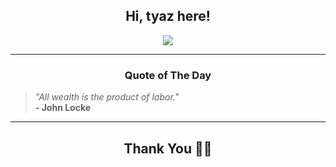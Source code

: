 <h2 align="center"> Hi, tyaz here!</h2>

<p align="center">
<a href="https://github.com/tyazx" alt="github streak"><img src="https://dvst-streak.herokuapp.com/?user=tyazx&theme=tokyonight&fire=DD472C"></a>
</p>

<hr>
<h3 align="center">Quote of The Day</h3>
<p align="center">
<blockquote>
<i>"All wealth is the product of labor."</i>
<br>
<b>- John Locke</b>
</blockquote>
</p>


<hr>
<h2 align="center">Thank You 🙏🏼</h2>
